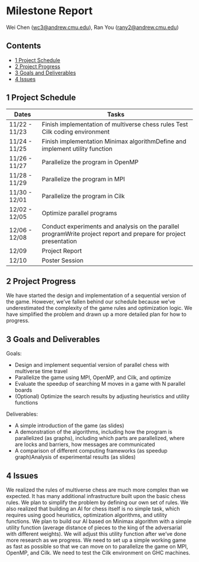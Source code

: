 # Milestone Report

Wei Chen ([wc3@andrew.cmu.edu](wc3@andrew.cmu.edu)), Ran You ([rany2@andrew.cmu.edu](rany2@andrew.cmu.edu))

## Contents

* [1 Project Schedule](#1-project-schedule)
* [2 Project Progress](#2-project-progress)
* [3 Goals and Deliverables](3-goals-and-deliverables)
* [4 Issues](4-issues)



## 1 Project Schedule

| Dates         | Tasks                                                        |
| ------------- | ------------------------------------------------------------ |
| 11/22 - 11/23 | Finish implementation of multiverse chess rules Test Cilk coding environment |
| 11/24 - 11/25 | Finish implementation Minimax algorithmDefine and implement utility function |
| 11/26 - 11/27 | Parallelize the program in OpenMP                            |
| 11/28 - 11/29 | Parallelize the program in MPI                               |
| 11/30 - 12/01 | Parallelize the program in Cilk                              |
| 12/02 - 12/05 | Optimize parallel programs                                   |
| 12/06 - 12/08 | Conduct experiments and analysis on the parallel programWrite project report and prepare for project presentation |
| 12/09         | Project Report                                               |
| 12/10         | Poster Session                                               |



## 2 Project Progress

We have started the design and implementation of a sequential version of the game. However, we’ve fallen behind our schedule because we’ve underestimated the complexity of the game rules and optimization logic. We have simplified the problem and drawn up a more detailed plan for how to progress. 

## 3 Goals and Deliverables
Goals: 

* Design and implement sequential version of parallel chess with multiverse time travel
* Parallelize the game using MPI, OpenMP, and Cilk, and optimize
* Evaluate the speedup of searching M moves in a game with N parallel boards
* (Optional) Optimize the search results by adjusting heuristics and utility functions

Deliverables: 

* A simple introduction of the game (as slides)
* A demonstration of the algorithms, including how the program is parallelized (as graphs), including which parts are parallelized, where are locks and barriers, how messages are communicated
* A comparison of different computing frameworks (as speedup graph)Analysis of experimental results (as slides)

## 4 Issues
We realized the rules of multiverse chess are much more complex than we expected. It has many additional infrastructure built upon the basic chess rules. We plan to simplify the problem by defining our own set of rules. We also realized that building an AI for chess itself is no simple task, which requires using good heuristics, optimization algorithms, and utility functions. We plan to build our AI based on Minimax algorithm with a simple utility function (average distance of pieces to the king of the adversarial with different weights). We will adjust this utility function after we’ve done more research as we progress. We need to set up a simple working game as fast as possible so that we can move on to parallelize the game on MPI, OpenMP, and Cilk. We need to test the Cilk environment on GHC machines. 
